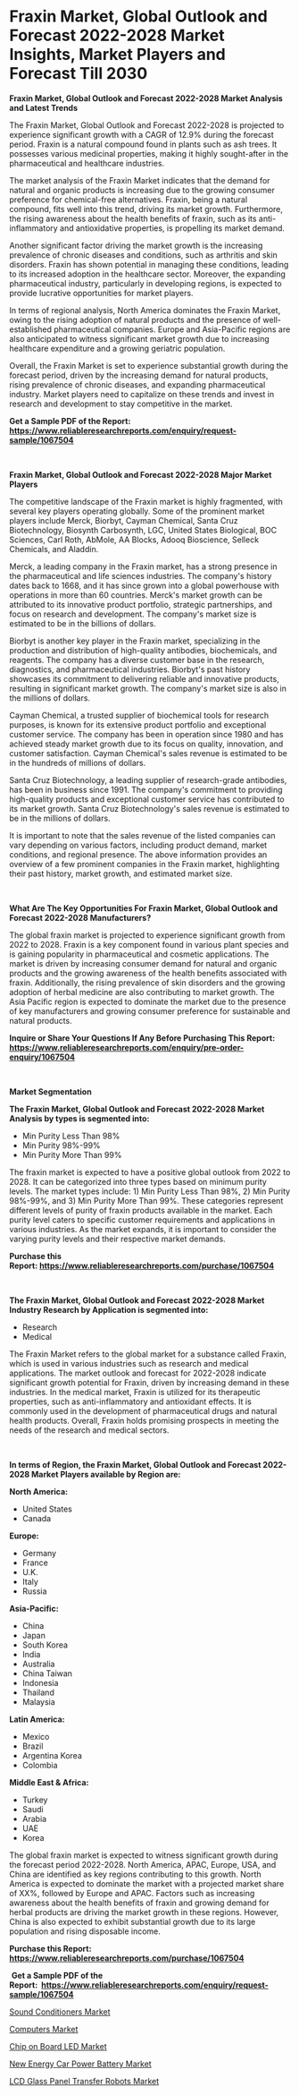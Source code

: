 <p><h1>Fraxin Market, Global Outlook and Forecast 2022-2028 Market Insights, Market Players and Forecast Till 2030</h1></p><p><strong>Fraxin Market, Global Outlook and Forecast 2022-2028 Market Analysis and Latest Trends</strong></p>
<p><p>The Fraxin Market, Global Outlook and Forecast 2022-2028 is projected to experience significant growth with a CAGR of 12.9% during the forecast period. Fraxin is a natural compound found in plants such as ash trees. It possesses various medicinal properties, making it highly sought-after in the pharmaceutical and healthcare industries.</p><p>The market analysis of the Fraxin Market indicates that the demand for natural and organic products is increasing due to the growing consumer preference for chemical-free alternatives. Fraxin, being a natural compound, fits well into this trend, driving its market growth. Furthermore, the rising awareness about the health benefits of fraxin, such as its anti-inflammatory and antioxidative properties, is propelling its market demand.</p><p>Another significant factor driving the market growth is the increasing prevalence of chronic diseases and conditions, such as arthritis and skin disorders. Fraxin has shown potential in managing these conditions, leading to its increased adoption in the healthcare sector. Moreover, the expanding pharmaceutical industry, particularly in developing regions, is expected to provide lucrative opportunities for market players.</p><p>In terms of regional analysis, North America dominates the Fraxin Market, owing to the rising adoption of natural products and the presence of well-established pharmaceutical companies. Europe and Asia-Pacific regions are also anticipated to witness significant market growth due to increasing healthcare expenditure and a growing geriatric population.</p><p>Overall, the Fraxin Market is set to experience substantial growth during the forecast period, driven by the increasing demand for natural products, rising prevalence of chronic diseases, and expanding pharmaceutical industry. Market players need to capitalize on these trends and invest in research and development to stay competitive in the market.</p></p>
<p><strong>Get a Sample PDF of the Report:&nbsp; <a href="https://www.reliableresearchreports.com/enquiry/request-sample/1067504">https://www.reliableresearchreports.com/enquiry/request-sample/1067504</a></strong></p>
<p>&nbsp;</p>
<p><strong>Fraxin Market, Global Outlook and Forecast 2022-2028 Major Market Players</strong></p>
<p><p>The competitive landscape of the Fraxin market is highly fragmented, with several key players operating globally. Some of the prominent market players include Merck, Biorbyt, Cayman Chemical, Santa Cruz Biotechnology, Biosynth Carbosynth, LGC, United States Biological, BOC Sciences, Carl Roth, AbMole, AA Blocks, Adooq Bioscience, Selleck Chemicals, and Aladdin.</p><p>Merck, a leading company in the Fraxin market, has a strong presence in the pharmaceutical and life sciences industries. The company's history dates back to 1668, and it has since grown into a global powerhouse with operations in more than 60 countries. Merck's market growth can be attributed to its innovative product portfolio, strategic partnerships, and focus on research and development. The company's market size is estimated to be in the billions of dollars.</p><p>Biorbyt is another key player in the Fraxin market, specializing in the production and distribution of high-quality antibodies, biochemicals, and reagents. The company has a diverse customer base in the research, diagnostics, and pharmaceutical industries. Biorbyt's past history showcases its commitment to delivering reliable and innovative products, resulting in significant market growth. The company's market size is also in the millions of dollars.</p><p>Cayman Chemical, a trusted supplier of biochemical tools for research purposes, is known for its extensive product portfolio and exceptional customer service. The company has been in operation since 1980 and has achieved steady market growth due to its focus on quality, innovation, and customer satisfaction. Cayman Chemical's sales revenue is estimated to be in the hundreds of millions of dollars.</p><p>Santa Cruz Biotechnology, a leading supplier of research-grade antibodies, has been in business since 1991. The company's commitment to providing high-quality products and exceptional customer service has contributed to its market growth. Santa Cruz Biotechnology's sales revenue is estimated to be in the millions of dollars.</p><p>It is important to note that the sales revenue of the listed companies can vary depending on various factors, including product demand, market conditions, and regional presence. The above information provides an overview of a few prominent companies in the Fraxin market, highlighting their past history, market growth, and estimated market size.</p></p>
<p>&nbsp;</p>
<p><strong>What Are The Key Opportunities For Fraxin Market, Global Outlook and Forecast 2022-2028 Manufacturers?</strong></p>
<p><p>The global fraxin market is projected to experience significant growth from 2022 to 2028. Fraxin is a key component found in various plant species and is gaining popularity in pharmaceutical and cosmetic applications. The market is driven by increasing consumer demand for natural and organic products and the growing awareness of the health benefits associated with fraxin. Additionally, the rising prevalence of skin disorders and the growing adoption of herbal medicine are also contributing to market growth. The Asia Pacific region is expected to dominate the market due to the presence of key manufacturers and growing consumer preference for sustainable and natural products.</p></p>
<p><strong>Inquire or Share Your Questions If Any Before Purchasing This Report: <a href="https://www.reliableresearchreports.com/enquiry/pre-order-enquiry/1067504">https://www.reliableresearchreports.com/enquiry/pre-order-enquiry/1067504</a></strong></p>
<p>&nbsp;</p>
<p><strong>Market Segmentation</strong></p>
<p><strong>The Fraxin Market, Global Outlook and Forecast 2022-2028 Market Analysis by types is segmented into:</strong></p>
<p><ul><li>Min Purity Less Than 98%</li><li>Min Purity 98%-99%</li><li>Min Purity More Than 99%</li></ul></p>
<p><p>The fraxin market is expected to have a positive global outlook from 2022 to 2028. It can be categorized into three types based on minimum purity levels. The market types include: 1) Min Purity Less Than 98%, 2) Min Purity 98%-99%, and 3) Min Purity More Than 99%. These categories represent different levels of purity of fraxin products available in the market. Each purity level caters to specific customer requirements and applications in various industries. As the market expands, it is important to consider the varying purity levels and their respective market demands.</p></p>
<p><strong>Purchase this Report:&nbsp;<a href="https://www.reliableresearchreports.com/purchase/1067504">https://www.reliableresearchreports.com/purchase/1067504</a></strong></p>
<p>&nbsp;</p>
<p><strong>The Fraxin Market, Global Outlook and Forecast 2022-2028 Market Industry Research by Application is segmented into:</strong></p>
<p><ul><li>Research</li><li>Medical</li></ul></p>
<p><p>The Fraxin Market refers to the global market for a substance called Fraxin, which is used in various industries such as research and medical applications. The market outlook and forecast for 2022-2028 indicate significant growth potential for Fraxin, driven by increasing demand in these industries. In the medical market, Fraxin is utilized for its therapeutic properties, such as anti-inflammatory and antioxidant effects. It is commonly used in the development of pharmaceutical drugs and natural health products. Overall, Fraxin holds promising prospects in meeting the needs of the research and medical sectors.</p></p>
<p>&nbsp;</p>
<p><strong>In terms of Region, the Fraxin Market, Global Outlook and Forecast 2022-2028 Market Players available by Region are:</strong></p>
<p>
    <p> <strong> North America: </strong>
        <ul>
            <li>United States</li>
            <li>Canada</li>
        </ul>
        </p> 
    <p> <strong> Europe: </strong>
        <ul>
            <li>Germany</li>
            <li>France</li>
            <li>U.K.</li>
            <li>Italy</li>
            <li>Russia</li>
        </ul>
        </p> 
    <p> <strong> Asia-Pacific: </strong>
        <ul>
            <li>China</li>
            <li>Japan</li>
            <li>South Korea</li>
            <li>India</li>
            <li>Australia</li>
            <li>China Taiwan</li>
            <li>Indonesia</li>
            <li>Thailand</li>
            <li>Malaysia</li>
        </ul>
        </p> 
    <p> <strong> Latin America: </strong>
        <ul>
            <li>Mexico</li>
            <li>Brazil</li>
            <li>Argentina Korea</li>
            <li>Colombia</li>
        </ul>
        </p> 
    <p> <strong> Middle East & Africa: </strong>
        <ul>
            <li>Turkey</li>
            <li>Saudi</li>
            <li>Arabia</li>
            <li>UAE</li>
            <li>Korea</li>
        </ul>
    </p>
    </p>
<p><p>The global fraxin market is expected to witness significant growth during the forecast period 2022-2028. North America, APAC, Europe, USA, and China are identified as key regions contributing to this growth. North America is expected to dominate the market with a projected market share of XX%, followed by Europe and APAC. Factors such as increasing awareness about the health benefits of fraxin and growing demand for herbal products are driving the market growth in these regions. However, China is also expected to exhibit substantial growth due to its large population and rising disposable income.</p></p>
<p><strong>Purchase this Report: <a href="https://www.reliableresearchreports.com/purchase/1067504">https://www.reliableresearchreports.com/purchase/1067504</a></strong></p>
<p>&nbsp;<strong>Get a Sample PDF of the Report:&nbsp;&nbsp;<a href="https://www.reliableresearchreports.com/enquiry/request-sample/1067504">https://www.reliableresearchreports.com/enquiry/request-sample/1067504</a></strong></p>
<p><strong></strong></p>
<p><p><a href="https://medium.com/@jazminjones30/sound-conditioners-market-size-growth-forecast-2023-2030-0d4232c552ba">Sound Conditioners Market</a></p><p><a href="https://www.linkedin.com/pulse/computers-market-size-growth-forecast-from-2023-2030-5l14e/">Computers Market</a></p><p><a href="https://medium.com/@aliciahaley1989/chip-on-board-led-market-size-growth-forecast-2023-2030-92a9c3ff2256">Chip on Board LED Market</a></p><p><a href="https://www.reportprime.com/new-energy-car-power-battery-r5685">New Energy Car Power Battery Market</a></p><p><a href="https://www.reportprime.com/lcd-glass-panel-transfer-robots-r5687">LCD Glass Panel Transfer Robots Market</a></p></p>